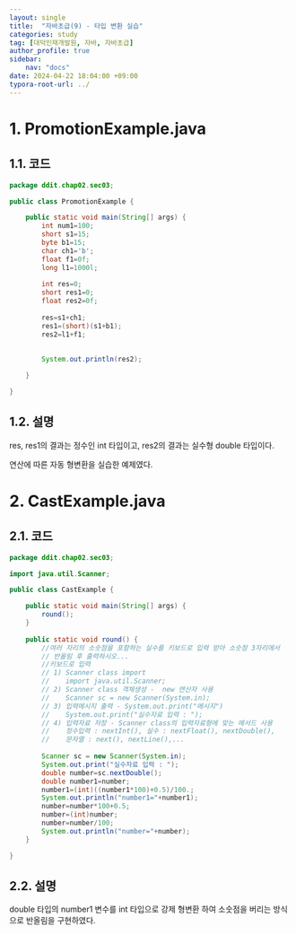 ```yaml
---
layout: single
title:  "자바초급(9) - 타입 변환 실습"
categories: study
tag: [대덕인재개발원, 자바, 자바초급]
author_profile: true
sidebar:
    nav: "docs"
date: 2024-04-22 18:04:00 +09:00
typora-root-url: ../
---
```




# 1. PromotionExample.java

## 1.1. 코드

```java
package ddit.chap02.sec03;

public class PromotionExample {

	public static void main(String[] args) {
		int num1=100;
		short s1=15;
		byte b1=15;
		char ch1='b';
		float f1=0f;
		long l1=1000l;
		
		int res=0;
		short res1=0;
		float res2=0f;
				
		res=s1+ch1;
		res1=(short)(s1+b1);
		res2=l1+f1;
		
		
		System.out.println(res2);

	}

}

```



## 1.2. 설명

res, res1의 결과는 정수인 int 타입이고, res2의 결과는 실수형 double 타입이다.

연산에 따른 자동 형변환을 실습한 예제였다.



# 2. CastExample.java

## 2.1. 코드

```java
package ddit.chap02.sec03;

import java.util.Scanner;

public class CastExample {

	public static void main(String[] args) {
		round();
	}
	
	public static void round() {
		//여러 자리의 소숫점을 포함하는 실수를 키보드로 입력 받아 소숫점 3자리에서
		// 반올림 후 출력하시오...
		//키보드로 입력
		// 1) Scanner class import
		//	  import java.util.Scanner;
		// 2) Scanner class 객체생성 -  new 연산자 사용
		//	  Scanner sc = new Scanner(System.in);
		// 3) 입력메시지 출력 - System.out.print("메시지")
		//	  System.out.print("실수자료 입력 : ");
		// 4) 입력자료 저장 - Scanner class의 입력자료형에 맞는 메서드 사용
		//    정수입력 : nextInt(), 실수 : nextFloat(), nextDouble(),
		//    문자열 : next(), nextLine(),...
		
		Scanner sc = new Scanner(System.in);
		System.out.print("실수자료 입력 : ");
		double number=sc.nextDouble();
		double number1=number;
		number1=(int)((number1*100)+0.5)/100.;
		System.out.println("number1="+number1);
		number=number*100+0.5;
		number=(int)number;
		number=number/100;
		System.out.println("number="+number);
	}

}


```

## 2.2. 설명

double 타입의 number1 변수를 int 타입으로 강제 형변환 하여 소숫점을 버리는 방식으로 반올림을 구현하였다.
